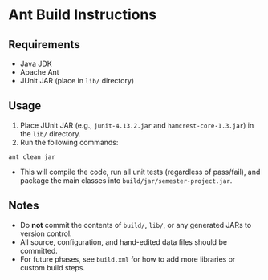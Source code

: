 # Ant Build Instructions

## Requirements
- Java JDK
- Apache Ant
- JUnit JAR (place in `lib/` directory)

## Usage

1. Place JUnit JAR (e.g., `junit-4.13.2.jar` and `hamcrest-core-1.3.jar`) in the `lib/` directory.
2. Run the following commands:

```
ant clean jar
```

- This will compile the code, run all unit tests (regardless of pass/fail), and package the main classes into `build/jar/semester-project.jar`.

## Notes
- Do **not** commit the contents of `build/`, `lib/`, or any generated JARs to version control.
- All source, configuration, and hand-edited data files should be committed.
- For future phases, see `build.xml` for how to add more libraries or custom build steps.
